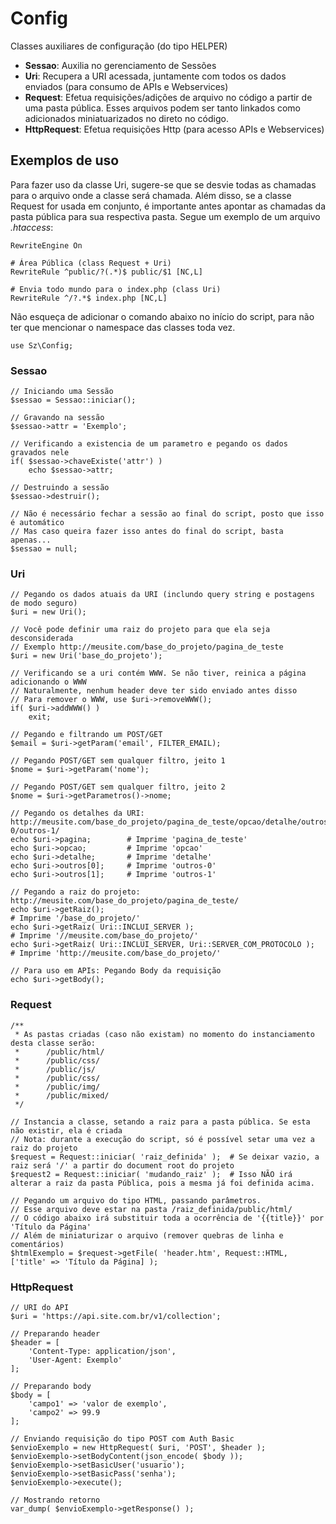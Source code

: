 # Config
Classes auxiliares de configuração (do tipo HELPER)

- <b>Sessao</b>: Auxilia no gerenciamento de Sessões
- <b>Uri</b>: Recupera a URI acessada, juntamente com todos os dados enviados (para consumo de APIs e Webservices)
- <b>Request</b>: Efetua requisições/adições de arquivo no código a partir de uma pasta pública. Esses arquivos podem ser tanto linkados como adicionados miniatuarizados no direto no código.
- <b>HttpRequest</b>: Efetua requisições Http (para acesso APIs e Webservices)

## Exemplos de uso

Para fazer uso da classe Uri, sugere-se que se desvie todas as chamadas para o arquivo onde a classe será chamada. 
Além disso, se a classe Request for usada em conjunto, é importante antes apontar as chamadas da pasta pública para sua respectiva pasta.
Segue um exemplo de um arquivo <i>.htaccess</i>:
    
    RewriteEngine On
    
    # Área Pública (class Request + Uri)
    RewriteRule ^public/?(.*)$ public/$1 [NC,L]
    
    # Envia todo mundo para o index.php (class Uri)
    RewriteRule ^/?.*$ index.php [NC,L]

Não esqueça de adicionar o comando abaixo no início do script, para não ter que mencionar o namespace das classes toda vez.

    use Sz\Config;

### Sessao
    
    // Iniciando uma Sessão
    $sessao = Sessao::iniciar();
    
    // Gravando na sessão
    $sessao->attr = 'Exemplo';
    
    // Verificando a existencia de um parametro e pegando os dados gravados nele
    if( $sessao->chaveExiste('attr') )
        echo $sessao->attr;
        
    // Destruindo a sessão
    $sessao->destruir();
    
    // Não é necessário fechar a sessão ao final do script, posto que isso é automático
    // Mas caso queira fazer isso antes do final do script, basta apenas...
    $sessao = null;
    
### Uri

    // Pegando os dados atuais da URI (inclundo query string e postagens de modo seguro)
    $uri = new Uri();
    
    // Você pode definir uma raiz do projeto para que ela seja desconsiderada
    // Exemplo http://meusite.com/base_do_projeto/pagina_de_teste
    $uri = new Uri('base_do_projeto');
    
    // Verificando se a uri contém WWW. Se não tiver, reinica a página adicionando o WWW
    // Naturalmente, nenhum header deve ter sido enviado antes disso
    // Para remover o WWW, use $uri->removeWWW();
    if( $uri->addWWW() )
        exit;
        
    // Pegando e filtrando um POST/GET
    $email = $uri->getParam('email', FILTER_EMAIL);
    
    // Pegando POST/GET sem qualquer filtro, jeito 1
    $nome = $uri->getParam('nome');
    
    // Pegando POST/GET sem qualquer filtro, jeito 2
    $nome = $uri->getParametros()->nome;
    
    // Pegando os detalhes da URI: http://meusite.com/base_do_projeto/pagina_de_teste/opcao/detalhe/outros-0/outros-1/
    echo $uri->pagina;        # Imprime 'pagina_de_teste'
    echo $uri->opcao;         # Imprime 'opcao'
    echo $uri->detalhe;       # Imprime 'detalhe'
    echo $uri->outros[0];     # Imprime 'outros-0'
    echo $uri->outros[1];     # Imprime 'outros-1'
    
    // Pegando a raiz do projeto: http://meusite.com/base_do_projeto/pagina_de_teste/
    echo $uri->getRaiz();                                                   # Imprime '/base_do_projeto/'
    echo $uri->getRaiz( Uri::INCLUI_SERVER );                               # Imprime '//meusite.com/base_do_projeto/'
    echo $uri->getRaiz( Uri::INCLUI_SERVER, Uri::SERVER_COM_PROTOCOLO );    # Imprime 'http://meusite.com/base_do_projeto/'
    
    // Para uso em APIs: Pegando Body da requisição
    echo $uri->getBody();
    
### Request

    /**
     * As pastas criadas (caso não existam) no momento do instanciamento desta classe serão:
     *      /public/html/
     *      /public/css/
     *      /public/js/
     *      /public/css/
     *      /public/img/
     *      /public/mixed/
     */

    // Instancia a classe, setando a raiz para a pasta pública. Se esta não existir, ela é criada
    // Nota: durante a execução do script, só é possível setar uma vez a raiz do projeto
    $request = Request::iniciar( 'raiz_definida' );  # Se deixar vazio, a raiz será '/' a partir do document root do projeto
    $request2 = Request::iniciar( 'mudando_raiz' );  # Isso NÃO irá alterar a raiz da pasta Pública, pois a mesma já foi definida acima.
    
    // Pegando um arquivo do tipo HTML, passando parâmetros.
    // Esse arquivo deve estar na pasta /raiz_definida/public/html/
    // O código abaixo irá substituir toda a ocorrência de '{{title}}' por 'Título da Página'
    // Além de miniaturizar o arquivo (remover quebras de linha e comentários)
    $htmlExemplo = $request->getFile( 'header.htm', Request::HTML, ['title' => 'Título da Página] );
    
### HttpRequest

    // URI do API
    $uri = 'https://api.site.com.br/v1/collection'; 
    
    // Preparando header
    $header = [
        'Content-Type: application/json',
        'User-Agent: Exemplo'
    ];
    
    // Preparando body
    $body = [
        'campo1' => 'valor de exemplo',
        'campo2' => 99.9
    ];

    // Enviando requisição do tipo POST com Auth Basic
    $envioExemplo = new HttpRequest( $uri, 'POST', $header );
    $envioExemplo->setBodyContent(json_encode( $body ));
    $envioExemplo->setBasicUser('usuario');
    $envioExemplo->setBasicPass('senha');
    $envioExemplo->execute();
    
    // Mostrando retorno
    var_dump( $envioExemplo->getResponse() );
    